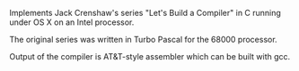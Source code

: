 Implements Jack Crenshaw's series "Let's Build a Compiler" in C running under OS X on an Intel processor.

The original series was written in Turbo Pascal for the 68000 processor.

Output of the compiler is AT&T-style assembler which can be built with gcc.